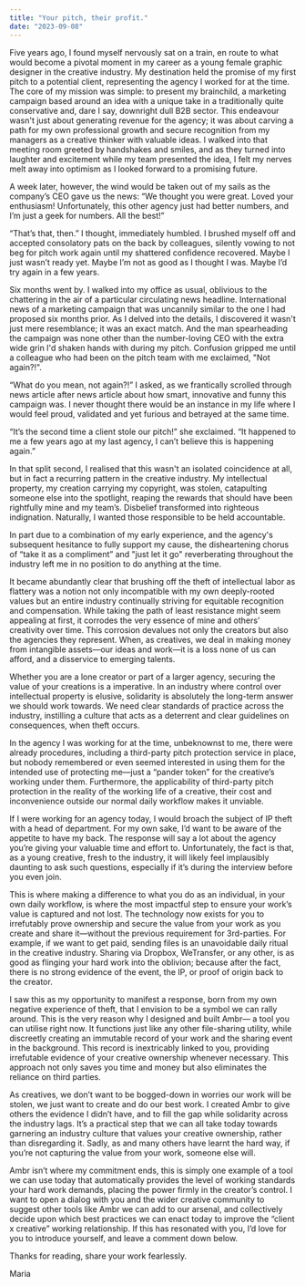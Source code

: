 ```yaml
---
title: "Your pitch, their profit."
date: "2023-09-08"
---
```


Five years ago, I found myself nervously sat on a train, en route to what would become a pivotal moment in my career as a young female graphic designer in the creative industry. My destination held the promise of my first pitch to a potential client, representing the agency I worked for at the time. The core of my mission was simple: to present my brainchild, a marketing campaign based around an idea with a unique take in a traditionally quite conservative and, dare I say, downright dull B2B sector. This endeavour wasn't just about generating revenue for the agency; it was about carving a path for my own professional growth and secure recognition from my managers as a creative thinker with valuable ideas. I walked into that meeting room greeted by handshakes and smiles, and as they turned into laughter and excitement while my team presented the idea, I felt my nerves melt away into optimism as I looked forward to a promising future.

A week later, however, the wind would be taken out of my sails as the company’s CEO gave us the news: “We thought you were great. Loved your enthusiasm! Unfortunately, this other agency just had better numbers, and I’m just a geek for numbers. All the best!”

“That’s that, then.” I thought, immediately humbled. I brushed myself off and accepted consolatory pats on the back by colleagues, silently vowing to not beg for pitch work again until my shattered confidence recovered. Maybe I just wasn’t ready yet. Maybe I’m not as good as I thought I was. Maybe I’d try again in a few years.

Six months went by. I walked into my office as usual, oblivious to the chattering in the air of a particular circulating news headline. International news of a marketing campaign that was uncannily similar to the one I had proposed six months prior. As I delved into the details, I discovered it wasn't just mere resemblance; it was an exact match. And the man spearheading the campaign was none other than the number-loving CEO with the extra wide grin I'd shaken hands with during my pitch. Confusion gripped me until a colleague who had been on the pitch team with me exclaimed, "Not again?!".

“What do you mean, not again?!” I asked, as we frantically scrolled through news article after news article about how smart, innovative and funny this campaign was. I never thought there would be an instance in my life where I would feel proud, validated and yet furious and betrayed at the same time.

“It’s the second time a client stole our pitch!” she exclaimed. “It happened to me a few years ago at my last agency, I can’t believe this is happening again.”

In that split second, I realised that this wasn't an isolated coincidence at all, but in fact a recurring pattern in the creative industry. My intellectual property, my creation carrying my copyright, was stolen, catapulting someone else into the spotlight, reaping the rewards that should have been rightfully mine and my team’s. Disbelief transformed into righteous indignation. Naturally, I wanted those responsible to be held accountable.

In part due to a combination of my early experience, and the agency's subsequent hesitance to fully support my cause, the disheartening chorus of “take it as a compliment” and "just let it go" reverberating throughout the industry left me in no position to do anything at the time.

It became abundantly clear that brushing off the theft of intellectual labor as flattery was a notion not only incompatible with my own deeply-rooted values but an entire industry continually striving for equitable recognition and compensation. While taking the path of least resistance might seem appealing at first, it corrodes the very essence of mine and others’ creativity over time. This corrosion devalues not only the creators but also the agencies they represent. When, as creatives, we deal in making money from intangible assets—our ideas and work—it is a loss none of us can afford, and a disservice to emerging talents.

Whether you are a lone creator or part of a larger agency, securing the value of your creations is a imperative. In an industry where control over intellectual property is elusive, solidarity is absolutely the long-term answer we should work towards. We need clear standards of practice across the industry, instilling a culture that acts as a deterrent and clear guidelines on consequences, when theft occurs.

In the agency I was working for at the time, unbeknownst to me, there were already procedures, including a third-party pitch protection service in place, but nobody remembered or even seemed interested in using them for the intended use of protecting me—just a “pander token” for the creative’s working under them. Furthermore, the applicability of third-party pitch protection in the reality of the working life of a creative, their cost and inconvenience outside our normal daily workflow makes it unviable.

If I were working for an agency today, I would broach the subject of IP theft with a head of department. For my own sake, I’d want to be aware of the appetite to have my back. The response will say a lot about the agency you’re giving your valuable time and effort to. Unfortunately, the fact is that, as a young creative, fresh to the industry, it will likely feel implausibly daunting to ask such questions, especially if it’s during the interview before you even join.

This is where making a difference to what you do as an individual, in your own daily workflow, is where the most impactful step to ensure your work’s value is captured and not lost. The technology now exists for you to irrefutably prove ownership and secure the value from your work as you create and share it—without the previous requirement for 3rd-parties. For example, if we want to get paid, sending files is an unavoidable daily ritual in the creative industry. Sharing via Dropbox, WeTransfer, or any other, is as good as flinging your hard work into the oblivion; because after the fact, there is no strong evidence of the event, the IP, or proof of origin back to the creator.

I saw this as my opportunity to manifest a response, born from my own negative experience of theft, that I envision to be a symbol we can rally around. This is the very reason why I designed and built Ambr— a tool you can utilise right now. It functions just like any other file-sharing utility, while discreetly creating an immutable record of your work and the sharing event in the background. This record is inextricably linked to you, providing irrefutable evidence of your creative ownership whenever necessary. This approach not only saves you time and money but also eliminates the reliance on third parties.

As creatives, we don’t want to be bogged-down in worries our work will be stolen, we just want to create and do our best work. I created Ambr to give others the evidence I didn’t have, and to fill the gap while solidarity across the industry lags. It’s a practical step that we can all take today towards garnering an industry culture that values your creative ownership, rather than disregarding it. Sadly, as and many others have learnt the hard way, if you’re not capturing the value from your work, someone else will.

Ambr isn’t where my commitment ends, this is simply one example of a tool we can use today that automatically provides the level of working standards your hard work demands, placing the power firmly in the creator’s control. I want to open a dialog with you and the wider creative community to suggest other tools like Ambr we can add to our arsenal, and collectively decide upon which best practices we can enact today to improve the “client x creative” working relationship. If this has resonated with you, I’d love for you to introduce yourself, and leave a comment down below.

Thanks for reading, share your work fearlessly.

Maria
